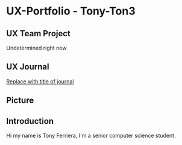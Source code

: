 # UX-Portfolio - Tony-Ton3

## UX Team Project

Undetermined right now

## UX Journal

[Replace with title of journal](journal/)

## Picture

## Introduction

Hi my name is Tony Ferriera, I'm a senior computer science student.


